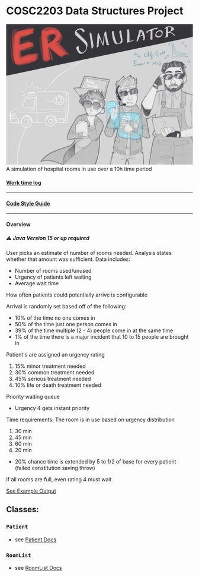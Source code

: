 # COSC2203 Data Structures Project #
![Artwork by Nessie](Docs/artwork-small.jpg) <!-- .element height="20%" width="20%" -->
A simulation of hospital rooms in use over a 10h time period
#### [Work time log](Docs/TimeLog.md) ####
------------------------------------------
#### [Code Style Guide](Docs/Style.md) ####
------------------------------------------
#### Overview ####
##### :warning: Java Version 15 or up required #####
User picks an estimate of number of rooms needed. Analysis states whether that amount was sufficient.
Data includes:
- Number of rooms used/unused
- Urgency of patients left waiting
- Average wait time

How often patients could potentially arrive is configurable

Arrival is randomly set based off of the following:
- 10% of the time no one comes in
- 50% of the time just one person comes in
- 39% of the time multiple (2 - 4) people come in at the same time
- 1% of the time there is a major incident that 10 to 15 people are brought in

Patient's are assigned an urgency rating
1. 15% minor treatment needed
2. 30% common treatment needed
3. 45% serious treatment needed
4. 10% life or death treatment needed

Priority waiting queue
- Urgency 4 gets instant priority

Time requirements:
The room is in use based on urgency distribution
1. 30 min
2. 45 min
3. 60 min
4. 20 min
- 20% chance time is extended by 5 to 1/2 of base for every patient (failed constitution saving throw)

If all rooms are full, even rating 4 must wait

[See Example Output](Example-Output.txt)
## Classes: ##

### `Patient` ###
- see [Patient Docs](Docs/Patient.md)
### `RoomList` ###
- see [RoomList Docs](Docs/RoomList.md)
